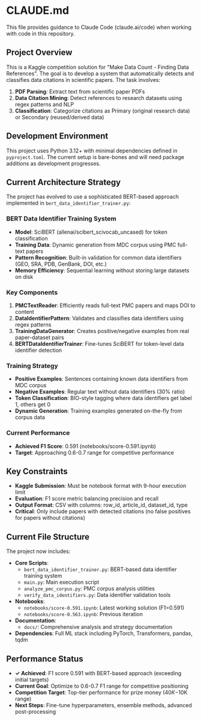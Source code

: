 # CLAUDE.md

This file provides guidance to Claude Code (claude.ai/code) when working with code in this repository.

## Project Overview

This is a Kaggle competition solution for "Make Data Count - Finding Data References". The goal is to develop a system that automatically detects and classifies data citations in scientific papers. The task involves:

1. **PDF Parsing**: Extract text from scientific paper PDFs
2. **Data Citation Mining**: Detect references to research datasets using regex patterns and NLP
3. **Classification**: Categorize citations as Primary (original research data) or Secondary (reused/derived data)

## Development Environment

This project uses Python 3.12+ with minimal dependencies defined in `pyproject.toml`. The current setup is bare-bones and will need package additions as development progresses.

## Current Architecture Strategy

The project has evolved to use a sophisticated BERT-based approach implemented in `bert_data_identifier_trainer.py`:

### BERT Data Identifier Training System
- **Model**: SciBERT (allenai/scibert_scivocab_uncased) for token classification
- **Training Data**: Dynamic generation from MDC corpus using PMC full-text papers
- **Pattern Recognition**: Built-in validation for common data identifiers (GEO, SRA, PDB, GenBank, DOI, etc.)
- **Memory Efficiency**: Sequential learning without storing large datasets on disk

### Key Components
1. **PMCTextReader**: Efficiently reads full-text PMC papers and maps DOI to content
2. **DataIdentifierPattern**: Validates and classifies data identifiers using regex patterns
3. **TrainingDataGenerator**: Creates positive/negative examples from real paper-dataset pairs
4. **BERTDataIdentifierTrainer**: Fine-tunes SciBERT for token-level data identifier detection

### Training Strategy
- **Positive Examples**: Sentences containing known data identifiers from MDC corpus
- **Negative Examples**: Regular text without data identifiers (30% ratio)
- **Token Classification**: BIO-style tagging where data identifiers get label 1, others get 0
- **Dynamic Generation**: Training examples generated on-the-fly from corpus data

### Current Performance
- **Achieved F1 Score**: 0.591 (notebooks/score-0.591.ipynb)
- **Target**: Approaching 0.6-0.7 range for competitive performance

## Key Constraints

- **Kaggle Submission**: Must be notebook format with 9-hour execution limit
- **Evaluation**: F1 score metric balancing precision and recall
- **Output Format**: CSV with columns: row_id, article_id, dataset_id, type
- **Critical**: Only include papers with detected citations (no false positives for papers without citations)

## Current File Structure

The project now includes:
- **Core Scripts**:
  - `bert_data_identifier_trainer.py`: BERT-based data identifier training system
  - `main.py`: Main execution script
  - `analyze_pmc_corpus.py`: PMC corpus analysis utilities
  - `verify_data_identifiers.py`: Data identifier validation tools
- **Notebooks**: 
  - `notebooks/score-0.591.ipynb`: Latest working solution (F1=0.591)
  - `notebooks/score-0.563.ipynb`: Previous iteration
- **Documentation**: 
  - `docs/`: Comprehensive analysis and strategy documentation
- **Dependencies**: Full ML stack including PyTorch, Transformers, pandas, tqdm

## Performance Status

- **✓ Achieved**: F1 score 0.591 with BERT-based approach (exceeding initial targets)
- **Current Goal**: Optimize to 0.6-0.7 F1 range for competitive positioning
- **Competition Target**: Top-tier performance for prize money ($40K-$10K range)
- **Next Steps**: Fine-tune hyperparameters, ensemble methods, advanced post-processing